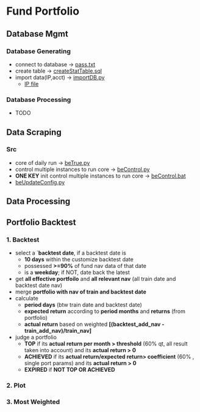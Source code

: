 # Fund Portfolio

## Database Mgmt
### Database Generating
- connect to database -> [pass.txt](./mgmt/pass.txt)
- create table -> [createStatTable.sql](./mgmt/database/createStatTable.sql)
- import data(IP,acct) -> [importDB.py](./mgmt/database/importDB.py)
    - [IP file](./proxy/ips-2020-03-16.txt)

### Database Processing
- TODO

## Data Scraping
### Src
- core of daily run -> [beTrue.py](./beTrue.py)
- control multiple instances to run core -> [beControl.py](./beControl.py)
- **ONE KEY**  init control multiple instances to run core -> [beControl.bat](./beControl.bat)
- [beUpdateConfig.py](./beUpdateConfig.py)


## Data Processing 



## Portfolio Backtest
### 1. Backtest
- select a `**backtest date**, if a backtest date is 
    - **10 days** within the customize backtest date
    - possessed **>=90%** of fund nav data of that date
    - is a **weekday**; if NOT, date back the latest
- get **all effective portfoilo** and **all relevant nav** (all train date and backtest date nav)
- merge **portfolio with nav of train and backtest date**
- calculate
    - **period days** (btw train date and backtest date)
    - **expected return** according to **period months** and **returns** (from portfolio)
    - **actual return** based on weighted **[(backtest_add_nav - train_add_nav)/train_nav]**
- judge a portfolio
    - **TOP** if its **actual return per month > threshold** (60% qt, all result taken into account) and its **actual return > 0**
    - **ACHIEVED** if its **actual return/expected return> coefficient** (60% , single port params) and its **actual return > 0**
    - **EXPIRED** if **NOT TOP OR ACHIEVED**
### 2. Plot

### 3. Most Weighted
